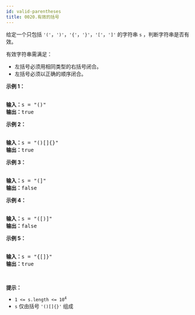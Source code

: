 ```yaml
---
id: valid-parentheses
title: 0020.有效的括号
---
```

给定一个只包括 <code>&#39;(&#39;</code>，<code>&#39;)&#39;</code>，<code>&#39;{&#39;</code>，<code>&#39;}&#39;</code>，<code>&#39;[&#39;</code>，<code>&#39;]&#39;</code> 的字符串 <code>s</code> ，判断字符串是否有效。

有效字符串需满足：

- 左括号必须用相同类型的右括号闭合。
- 左括号必须以正确的顺序闭合。
 

**示例 1：**


<pre><br/><strong>输入：</strong>s = &#34;()&#34;<br/><strong>输出：</strong>true<br/></pre>

**示例 2：**


<pre><br/><strong>输入：</strong>s = &#34;()[]{}&#34;<br/><strong>输出：</strong>true<br/></pre>

**示例 3：**


<pre><br/><strong>输入：</strong>s = &#34;(]&#34;<br/><strong>输出：</strong>false<br/></pre>

**示例 4：**


<pre><br/><strong>输入：</strong>s = &#34;([)]&#34;<br/><strong>输出：</strong>false<br/></pre>

**示例 5：**


<pre><br/><strong>输入：</strong>s = &#34;{[]}&#34;<br/><strong>输出：</strong>true</pre>

 

**提示：**


- <code>1 &lt;= s.length &lt;= 10<sup>4</sup></code>
- <code>s</code> 仅由括号 <code>&#39;()[]{}&#39;</code> 组成
